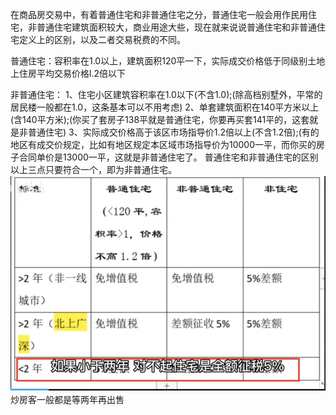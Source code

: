
在商品房交易中，有着普通住宅和非普通住宅之分，普通住宅一般会用作民用住宅，非普通住宅建筑面积较大，商业用途大些，现在就来说说普通住宅和非普通住宅定义上的区别，以及二者交易税费的不同。

普通住宅：容积率在1.0以上，建筑面积120平一下，实际成交价格低于同级别土地上住房平均交易价格l.2倍以下


非普通住宅：
1、住宅小区建筑容积率在1.0以下(不含1.0);(除高档别墅外，平常的居民楼一般都在1.0，这条基本可以不用考虑)
2、单套建筑面积在140平方米以上(含140平方米);(你买了套房子138平就是普通住宅，你要再买套141平的，这套就是非普通住宅)
3、实际成交价格高于该区市场指导价1.2倍以上(不含1.2倍);(有的地区有成交价规定，比如有地区规定本区域市场指导价为10000一平，而你买的房子合同单价是13000一平，这就是非普通住宅了。
普通住宅和非普通住宅的区别以上三点只要符合一个，即为非普通住宅。
![alt text](assets/image-1.png)
炒房客一般都是等两年再出售


